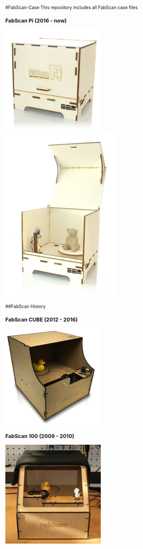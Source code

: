 #FabScan-Case
This repository includes all FabScan case files

### FabScan Pi (2016 - now)

<img width="300" src="doc/images/FabScanPI_closed.jpg">
<img width="350" src="doc/images/FabScanPi_opened.jpg">

##FabScan History

### FabScan CUBE (2012 - 2016)
<img width="300" src="doc/images/FabScanCube.jpg">


### FabScan 100 (2009 - 2010)
<img width="300" src="doc/images/FabScan100.png">
<br>

